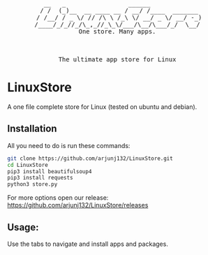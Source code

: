 <div align="center"><pre>   __   _                 ______              
  / /  (_)__  __ ____ __ / __/ /____  _______ 
 / /__/ / _ \/ // /\ \ /_\ \/ __/ _ \/ __/ -_)
/____/_/_//_/\_,_//_\_\/___/\__/\___/_/  \__/
One store. Many apps.
<br><br>
The ultimate app store for Linux
</pre></div>

# LinuxStore

A one file complete store for Linux (tested on ubuntu and debian).

## Installation

All you need to do is run these commands:

```bash
git clone https://github.com/arjunj132/LinuxStore.git
cd LinuxStore
pip3 install beautifulsoup4
pip3 install requests
python3 store.py
```

For more options open our release: https://github.com/arjunj132/LinuxStore/releases

## Usage:

Use the tabs to navigate and install apps and packages.
